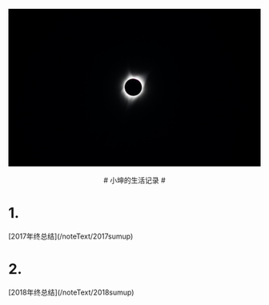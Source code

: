 


![](/pic/image1.jpg )


<center># 小坤的生活记录 #</center>



<h1>1.</h1>[2017年终总结](/noteText/2017sumup)
<h1>2.</h1>[2018年终总结](/noteText/2018sumup)



